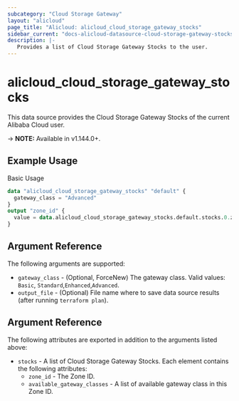 ```yaml
---
subcategory: "Cloud Storage Gateway"
layout: "alicloud"
page_title: "Alicloud: alicloud_cloud_storage_gateway_stocks"
sidebar_current: "docs-alicloud-datasource-cloud-storage-gateway-stocks"
description: |- 
   Provides a list of Cloud Storage Gateway Stocks to the user.
---
```


# alicloud\_cloud\_storage\_gateway\_stocks

This data source provides the Cloud Storage Gateway Stocks of the current Alibaba Cloud user.

-> **NOTE:** Available in v1.144.0+.

## Example Usage

Basic Usage

```terraform
data "alicloud_cloud_storage_gateway_stocks" "default" {
  gateway_class = "Advanced"
}
output "zone_id" {
  value = data.alicloud_cloud_storage_gateway_stocks.default.stocks.0.zone_id
}
```

## Argument Reference

The following arguments are supported:

* `gateway_class` - (Optional, ForceNew) The gateway class. Valid values: `Basic`, `Standard`,`Enhanced`,`Advanced`.
* `output_file` - (Optional) File name where to save data source results (after running `terraform plan`).

## Argument Reference

The following attributes are exported in addition to the arguments listed above:

* `stocks` - A list of Cloud Storage Gateway Stocks. Each element contains the following attributes:
    * `zone_id` - The Zone ID.
    * `available_gateway_classes` - A list of available gateway class in this Zone ID.
